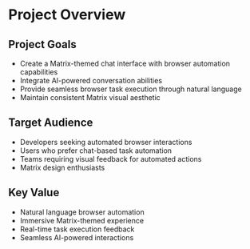 # Project Overview

## Project Goals
- Create a Matrix-themed chat interface with browser automation capabilities
- Integrate AI-powered conversation abilities
- Provide seamless browser task execution through natural language
- Maintain consistent Matrix visual aesthetic

## Target Audience
- Developers seeking automated browser interactions
- Users who prefer chat-based task automation
- Teams requiring visual feedback for automated actions
- Matrix design enthusiasts

## Key Value
- Natural language browser automation
- Immersive Matrix-themed experience
- Real-time task execution feedback
- Seamless AI-powered interactions